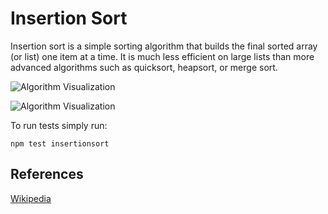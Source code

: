 # Insertion Sort

Insertion sort is a simple sorting algorithm that builds the final sorted array (or list) one item at a time. It is much less efficient on large lists than more advanced algorithms such as quicksort, heapsort, or merge sort. 

![Algorithm Visualization](https://upload.wikimedia.org/wikipedia/commons/0/0f/Insertion-sort-example-300px.gif)

![Algorithm Visualization](https://upload.wikimedia.org/wikipedia/commons/4/42/Insertion_sort.gif)

To run tests simply run:

```
npm test insertionsort
```

## References

[Wikipedia](https://en.wikipedia.org/wiki/Insertion_sort)